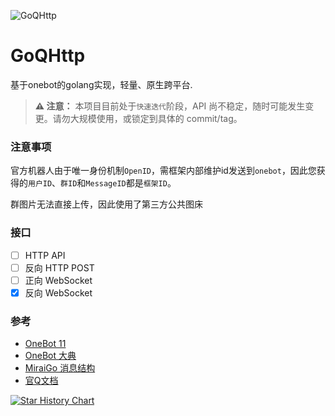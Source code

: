 ![GoQHttp](https://socialify.git.ci/Nekoer/GoQHttp/image?custom_language=Go&description=1&font=Inter&forks=1&issues=1&language=1&name=1&owner=1&pattern=Circuit+Board&pulls=1&stargazers=1&theme=Dark)

# GoQHttp
基于onebot的golang实现，轻量、原生跨平台.

> **⚠️ 注意：** 本项目目前处于`快速迭代`阶段，API 尚不稳定，随时可能发生变更。请勿大规模使用，或锁定到具体的 commit/tag。

### 注意事项
官方机器人由于唯一身份机制`OpenID`，需框架内部维护id发送到`onebot`，因此您获得的`用户ID`、`群ID`和`MessageID`都是`框架ID`。

群图片无法直接上传，因此使用了第三方公共图床

### 接口
- [ ] HTTP API
- [ ] 反向 HTTP POST
- [ ] 正向 WebSocket
- [x] 反向 WebSocket

### 参考
- [OneBot 11](https://github.com/botuniverse/onebot-11)
- [OneBot 大典](https://github.com/tanebijs/onebot-pedia)
- [MiraiGo 消息结构](https://github.com/Mrs4s/MiraiGo)
- [官Q文档](https://bot.q.qq.com/wiki/develop/api-v2)


<a href="https://www.star-history.com/#Nekoer/GoQHttp&Date">
 <picture>
   <source media="(prefers-color-scheme: dark)" srcset="https://api.star-history.com/svg?repos=Nekoer/GoQHttp&type=Date&theme=dark" />
   <source media="(prefers-color-scheme: light)" srcset="https://api.star-history.com/svg?repos=Nekoer/GoQHttp&type=Date" />
   <img alt="Star History Chart" src="https://api.star-history.com/svg?repos=Nekoer/GoQHttp&type=Date" />
 </picture>
</a>